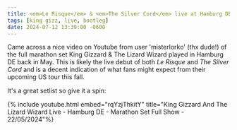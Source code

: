 ```yaml
---
title: <em>Le Risque</em> & <em>The Silver Cord</em> live at Hamburg DE
tags: [king gizz, live, bootleg]
date: 2024-07-12 13:39:00 -0600
---
```

Came across a nice video on Youtube from user 'misterlorko' (thx dude!) of the full marathon set King Gizzard & The Lizard Wizard played in Hamburg DE back in May. This is likely the live debut of both _Le Risque_ and _The Silver Cord_ and is a decent indication of what fans might expect from their upcoming US tour this fall.

It's a great setlist so give it a spin:

{% include youtube.html embed="rqYzjThkitY" title="King Gizzard And The Lizard Wizard Live - Hamburg DE - Marathon Set Full Show - 22/05/2024"%}
